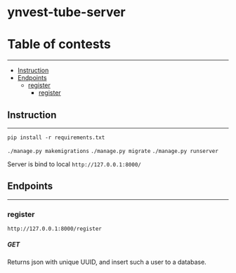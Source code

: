 # ynvest-tube-server

# Table of contests

<hr>

- [Instruction](#instruction)
- [Endpoints](#endpoints)
    - [register](#register)
        - [register](#get)

## Instruction

<hr>

`pip install -r requirements.txt`

`./manage.py makemigrations`
`./manage.py migrate`
`./manage.py runserver`

Server is bind to local `http://127.0.0.1:8000/`

## Endpoints

<hr>

### register

`http://127.0.0.1:8000/register`

##### GET

Returns json with unique UUID, and insert such a user to a database.